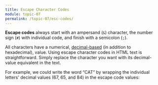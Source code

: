 ```yaml
---
title: Escape Character Codes
module: topic-07
permalink: /topic-07/esc-codes/
---
```


<div class="divider-heading"></div>

**Escape codes** always start with an ampersand (`&`) character, the number sign (`#`) with individual code, and finish with a semicolon (`;`).

All characters have a numerical, <a href="https://www.w3schools.com/charsets/ref_utf_basic_latin.asp" target="_new">decimal-based</a> (in addition to hexadecimal), value. Using escape character codes in HTML text is straightforward. Simply replace the character you want with its decimal-value equivalent in the text.

For example, we could write the word “CAT” by wrapping the individual letters' decimal values (67, 65, and 84) in the escape code values:


<div class="external-embed">
  <p data-height="200" data-theme-id="30567" data-slug-hash="qBZegma" data-default-tab="html,result" data-user="retrog4m3r" data-pen-title="HTML Escape Characters (Codes)" class="codepen"></p>
</div>
